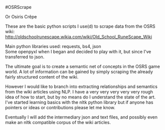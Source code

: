 #OSRScrape

Or Osiris Crêpe 

These are the basic python scripts I use(d) to scrape data from the OSRS wiki: http://oldschoolrunescape.wikia.com/wiki/Old_School_RuneScape_Wiki

Main python libraries used: requests, bs4, json</br>
Some openpyxl when I began and decided to play with it, but since I've transferred to json.</br>

The ultimate goal is to create a semantic net of concepts in the OSRS game world. A lot of information can be gained by simply scraping the already fairly structured content of the wiki.</br>

However I would like to branch into extracting relationships and semantics from the wiki articles using NLP. I have a very very very very very rough idea of how to start, but by no means do I understand the state of the art. I've started learning basics with the nltk python library but if anyone has pointers or ideas or contributions please let me know.</br>

Eventually I will add the intermediary json and text files, and possibly even make an nltk compatible corpus of the wiki articles.
